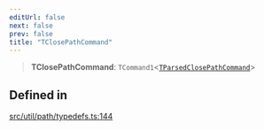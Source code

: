 ```yaml
---
editUrl: false
next: false
prev: false
title: "TClosePathCommand"
---
```


> **TClosePathCommand**: `TCommand1`\<[`TParsedClosePathCommand`](/api/namespaces/util/type-aliases/tparsedclosepathcommand/)\>

## Defined in

[src/util/path/typedefs.ts:144](https://github.com/fabricjs/fabric.js/blob/c093e29e73123dafcfa091ff4d5e04e690bb796e/src/util/path/typedefs.ts#L144)
